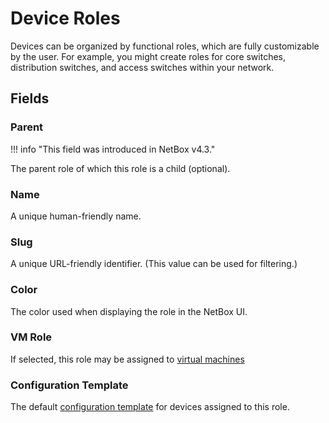 # Device Roles

Devices can be organized by functional roles, which are fully customizable by the user. For example, you might create roles for core switches, distribution switches, and access switches within your network.

## Fields

### Parent

!!! info "This field was introduced in NetBox v4.3."

The parent role of which this role is a child (optional).

### Name

A unique human-friendly name.

### Slug

A unique URL-friendly identifier. (This value can be used for filtering.)

### Color

The color used when displaying the role in the NetBox UI.

### VM Role

If selected, this role may be assigned to [virtual machines](../virtualization/virtualmachine.md)

### Configuration Template

The default [configuration template](../extras/configtemplate.md) for devices assigned to this role.
